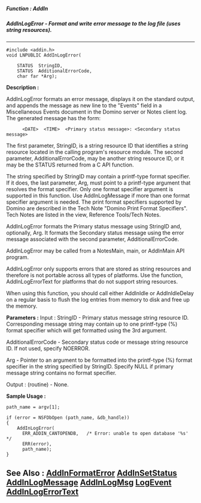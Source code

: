 ##### Function : AddIn
##### AddInLogError - Format and write error message to the log file (uses string resources).
---
```
#include <addin.h>
void LNPUBLIC AddInLogError(

	STATUS  StringID,
	STATUS  AdditionalErrorCode,
	char far *Arg);
```
**Description :**

AddInLogError formats an error message, displays it on the standard output, and 
appends the message as new line to the "Events" field in a Miscellaneous Events 
document in the Domino server or Notes client log.  The generated message has 
the form:
 
          <DATE>  <TIME>  <Primary status message>: <Secondary status message>

The first parameter, StringID, is a string resource ID that identifies a string 
resource located in the calling program's resource module. The second 
parameter, AdditionalErrorCode, may be another string resource ID, or it may be 
the STATUS returned from a C API function.

The string specified by StringID may contain a printf-type format specifier. If 
it does, the last parameter, Arg, must point to a printf-type argument that 
resolves the format specifier.  Only one format specifier argument is supported 
in this function.  Use AddInLogMessage if more than one format specifier 
argument is needed.  The print format specifiers supported by Domino are 
described in the Tech Note "Domino Print Format Specifiers".  Tech Notes are 
listed in the view, Reference Tools/Tech Notes.

AddInLogError formats the Primary status message using StringID and, 
optionally, Arg.  It formats the Secondary status message using the error 
message associated with the second parameter, AdditionalErrorCode.

AddInLogError may be called from a NotesMain, main, or AddInMain API program.

AddInLogError only supports errors that are stored as string resources and 
therefore is not portable across all types of platforms.  Use the function, 
AddInLogErrorText for platforms that do not support string resources.

When using this function, you should call either AddInIdle or AddInIdleDelay on 
a regular basis to flush the log entries from memory to disk and free up the 
memory.

**Parameters :**
Input :
StringID  -  Primary status message string resource ID.  Corresponding message string may contain up to one printf-type (%) format specifier which will get formatted using the 3rd argument.

AdditionalErrorCode  -  Secondary status code or message string resource ID.  If not used, specify NOERROR.

Arg  -  Pointer to an argument to be formatted into the  printf-type (%) format specifier in the string specified by StringID. Specify NULL if primary message string contains no format specifier.

Output :
(routine)  -  None.



**Sample Usage :**
```
path_name = argv[1];

if (error = NSFDbOpen (path_name, &db_handle))
{
    AddInLogError(
      ERR_ADDIN_CANTOPENDB,   /* Error: unable to open database '%s' */
      ERR(error),
      path_name);
}
```
**See Also :**
[AddInFormatError](/reference/Func/AddInFormatError)
[AddInSetStatus](/reference/Func/AddInSetStatus)
[AddInLogMessage](/reference/Func/AddInLogMessage)
[AddInLogMsg](/reference/Func/AddInLogMsg)
[LogEvent](/reference/Func/LogEvent)
[AddInLogErrorText](/reference/Func/AddInLogErrorText)
---
